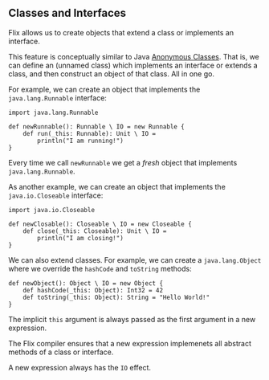 ## Classes and Interfaces

Flix allows us to create objects that extend a class or implements an interface.

This feature is conceptually similar to Java [Anonymous Classes](https://docs.oracle.com/javase/tutorial/java/javaOO/anonymousclasses.html). 
That is, we can define an (unnamed class) which implements an interface or extends a class, and then construct an object of that class. All in one go. 

For example, we can create an object that implements the `java.lang.Runnable` interface:

```flix
import java.lang.Runnable

def newRunnable(): Runnable \ IO = new Runnable {
    def run(_this: Runnable): Unit \ IO = 
        println("I am running!")
}
```

Every time we call `newRunnable` we get a *fresh* object that implements `java.lang.Runnable`.

As another example, we can create an object that implements the `java.io.Closeable` interface:

```flix
import java.io.Closeable

def newClosable(): Closeable \ IO = new Closeable {
    def close(_this: Closeable): Unit \ IO = 
        println("I am closing!")
}
```

We can also extend classes. For example, we can create a
`java.lang.Object` where we override the `hashCode` and `toString` methods:

```flix
def newObject(): Object \ IO = new Object {
    def hashCode(_this: Object): Int32 = 42
    def toString(_this: Object): String = "Hello World!"
}
```

The implicit `this` argument is always passed as the first argument in a new expression.

The Flix compiler ensures that a new expression implemenets all abstract methods of a class or interface.

A new expression always has the `IO` effect. 
